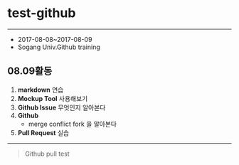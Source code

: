 # test-github
****
* 2017-08-08~2017-08-09
* Sogang Univ.Github training

## 08.09활동
1. __markdown__ 연습
2. __Mockup Tool__ 사용해보기
3. __Github Issue__ 무엇인지 알아본다
4. __Github__
    * merge  conflict  fork 을 알아본다
5. __Pull Request__ 실습

****

>Github pull test
